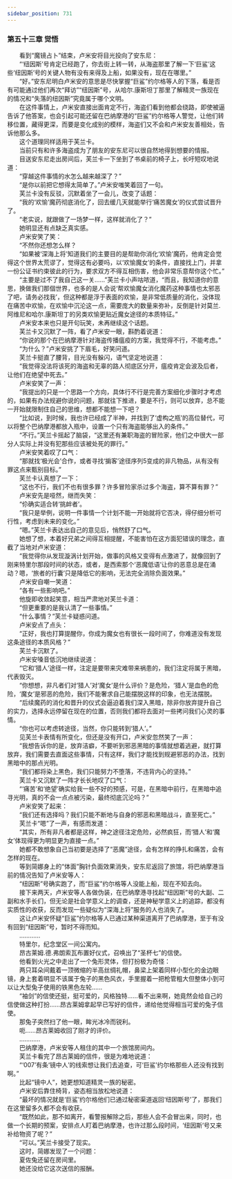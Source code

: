 ```yaml
---
sidebar_position: 731
---
```

### 第五十三章 觉悟  


　　看到“魔镜占卜”结束，卢米安将目光投向了安东尼：  
　　“‘纽因斯’号肯定已经跑了，你去街上转一转，从海盗那里了解一下‘巨鲨’这些‘纽因斯’号的关键人物有没有来得及上船，如果没有，现在在哪里。”  
　　“好。”安东尼明白卢米安的意思是尽快掌握“巨鲨”约尔格等人的下落，看是否有可能通过他们再次“拜访”“纽因斯”号，从哈尔.康斯坦丁那里了解精灵一族现在的情况和“失落的纽因斯”究竟属于哪个文明。  
　　在这件事情上，卢米安直接出面肯定不行，海盗们看到他都会绕路，即使被逼告诉了他答案，也会引起可能还留在巴纳摩港的“巨鲨”约尔格等人警觉，让他们转移位置，藏得更深，而要是变化成别的模样，海盗们又不会和卢米安友善相处，告诉他那么多。  
　　这个道理同样适用于芙兰卡。  
　　当前只有和许多海盗成为了朋友的安东尼可以很自然地得到想要的情报。  
　　目送安东尼走出房间后，芙兰卡一下坐到了书桌前的椅子上，长吁短叹地说道：  
　　“穿越这件事情的水怎么越来越深了？”  
　　“是你以前把它想得太简单了。”卢米安嗤笑着回了一句。  
　　芙兰卡没有反驳，沉默着坐了一会儿，改变了话题：  
　　“我的‘欢愉’魔药彻底消化了，回去缓几天就能举行‘痛苦魔女’的仪式尝试晋升了。  
　　“老实说，就跟做了一场梦一样，这样就消化了？”  
　　她明显还有点缺乏真实感。  
　　卢米安笑了笑：  
　　“不然你还想怎么样？  
　　“如果被‘深海上将’知道我们的主要目的是帮助你消化‘欢愉’魔药，他肯定会觉得这个世界太荒谬了，觉得这有必要吗，以‘欢愉魔女’的条件，直接找上门，并拿一份公证书约束彼此的行为，要求双方不得互相伤害，他会非常乐意帮你这个忙。”  
　　“主要是过不了我自己这一关……”芙兰卡小声咕哝道，“而且，我知道你的意思，换做我们那個世界，也多的是人会说‘帮欢愉魔女消化魔药这种事情也太邪恶了吧，请务必找我’，但这种都是浮于表面的欢愉，是非常低质量的消化，没体现在痛苦中欢愉，在欢愉中沉沦这一点，需要庞大的数量来弥补，反倒是针对莫兰.阿维尼和哈尔.康斯坦丁的另类欢愉更贴近魔女途径的本质特征。”  
　　卢米安本来也只是开句玩笑，未再继续这个话题。  
　　芙兰卡又沉默了一阵，看了卢米安一眼，斟酌着说道：  
　　“你说的那个在巴纳摩港针对海盗传播瘟疫的方案，我觉得不行，不能考虑。”  
　　“为什么？”卢米安挑了下眉毛，好笑问道。  
　　芙兰卡挺直了腰背，目光没有躲闪，语气坚定地说道：  
　　“我觉得没法将该死的海盗和无辜的路人彻底区分开，瘟疫肯定会波及后者，让他们在绝望中死去。”  
　　卢米安笑了一声：  
　　“我提出的只是一个思路一个方向，具体行不行是完善方案细化步骤时才考虑的，如果有办法规避你说的问题，那就往下推进，要是不行，则可以放弃，总不能一开始就限制住自己的思维，想都不能想一下吧？  
　　“比如说，到时候，我也许已经成了半神，并找到了‘虚构之瓶’的高位替代，可以将整个巴纳摩港都放入瓶中，设置一个只有海盗能够出入的条件。”  
　　“不行。”芙兰卡摇起了脑袋，“这里还有兼职海盗的冒险家，他们之中很大一部分人实际上并没有犯那些应该被处死的罪行。”  
　　卢米安笑着叹了口气：  
　　“那就找‘极光会’合作，或者寻找‘掮客’途径序列5变成的非凡物品，从有没有罪这点来甄别目标。”  
　　芙兰卡认真想了一下：  
　　“这也不行，我们不也有很多罪？许多冒险家杀过多个海盗，算不算有罪？”  
　　卢米安先是哑然，继而失笑：  
　　“伱确实适合转‘挑衅者’。  
　　“我只是举例，说明一件事情一个计划不能一开始就将它否决，得仔细分析可行性，考虑到未来的变化。”  
　　“嗯。”芙兰卡表达出自己的意见后，悄然舒了口气。  
　　她想了想，本着好兄弟之间得互相提醒，不能害怕在这方面犯错误的理念，直截了当地对卢米安道：  
　　“我觉得你从发现漩涡计划开始，做事的风格又变得有点激进了，就像回到了刚来特里尔那段时间的状态，或者，是西索那个‘恶魔低语’让你的恶意总是在涌动？嗯，‘旅者的行囊’只是降低它的影响，无法完全消除负面效果。”  
　　卢米安自嘲一笑道：  
　　“各有一些影响吧。”  
　　他旋即收敛起笑意，相当严肃地对芙兰卡道：  
　　“但更重要的是我认清了一些事情。”  
　　“什么事情？”芙兰卡疑惑问道。  
　　卢米安点了点头：  
　　“正好，我也打算提醒你，你成为魔女也有很长一段时间了，你难道没有发现这条途径的本质风格？”  
　　芙兰卡沉默了。  
　　卢米安嗓音低沉地继续说道：  
　　“它和‘猎人’途径一样，注定是要带来灾难带来祸患的，我们注定将属于黑暗，代表毁灭。  
　　“你想想，非凡者们对‘猎人’对‘魔女’是什么评价？是危险，‘猎人’是血色的危险，‘魔女’是邪恶的危险，我们不能奢求自己能摆脱这样的印象，也无法摆脱。  
　　“后续魔药的消化和晋升的仪式会逼迫着我们深入黑暗，除非你放弃提升自己的实力，选择永远停留在现在的位置，否则我们都将去面对一些拷问我们心灵的事情。  
　　“你也可以考虑转途径，当然，你只能转到‘猎人’。”  
　　见芙兰卡表情有所变化，但还是没有开口，卢米安忽然笑了一声：  
　　“我想告诉你的是，放弃洁癖，不要听到邪恶黑暗的事情就想着逃避，就打算放弃，我们需要去直面这些事情，只有这样，我们才能找到规避邪恶的办法，找到黑暗中的那点光明。  
　　“我们都将染上黑色，我们只能努力不堕落，不违背内心的坚持。”  
　　芙兰卡又沉默了一阵才长长地叹了口气：  
　　“‘痛苦’和‘绝望’确实给我一些不好的预感，可是，在黑暗中前行，在黑暗中追寻光明，真的不会一点点被污染，最终彻底沉沦吗？”  
　　卢米安笑了起来：  
　　“我们还有选择吗？我们只能不断地与自身的邪恶和黑暗战斗，直至死亡。”  
　　芙兰卡“嗯”了一声，有感而发道：  
　　“其实，所有非凡者都是这样，神之途径注定危险，必然疯狂，而‘猎人’和‘魔女’体现得更为明显更为直接一点。”  
　　她都不敢想象自己当初要是选择了“恶魔”途径，会有怎样的挣扎和痛苦，会有怎样的现在。  
　　等到简娜身上的“体面”胸针负面效果消失，安东尼返回了旅馆，将巴纳摩港当前的情况告知了卢米安等人：  
　　“纽因斯”号确实跑了，而“巨鲨”约尔格等人没能上船，现在不知去向。  
　　接下来两天，卢米安等人各做伪装，在巴纳摩港寻找起“纽因斯”号的大副、二副和水手长们，但无论是社会学意义上的调查，还是神秘学意义上的追踪，都没有实质性的收获，反而发现一些疑似为“深海上将”服务的人也消失了。  
　　这让卢米安怀疑“巨鲨”约尔格等人已通过某种渠道离开了巴纳摩港，至于有没有回到“纽因斯”号，暂时不得而知。  
　　…………  
　　特里尔，纪念堂区一间公寓内。  
　　昂古莱姆.德.弗朗索瓦布置好仪式，召唤出了“圣杯七”的信使。  
　　他看到火光之中走出了一个兔形灵体，但打扮极为奇怪：  
　　两只耳朵间戴着一顶微缩的半高丝绸礼帽，鼻梁上架着同样小型化的金边眼镜，身上套着明显不该属于兔子的黑色风衣，手里握着一把枪管粗大但整体小到可以让大型兔子使用的铁黑色左轮……  
　　“袖剑”的信使还挺，挺可爱的，风格独特……看不出来啊，她竟然会给自己的信使做这种打扮……昂古莱姆拿起早已写好的信件，递给他觉得相当可爱的兔子信使。  
　　那兔子突然扫了他一眼，眸光冰冷而锐利。  
　　呃……昂古莱姆收回了刚才的评价。  
　　…………  
　　巴纳摩港，卢米安等人租住的其中一个旅馆房间内。  
　　芙兰卡看完了昂古莱姆的信件，很是为难地说道：  
　　“‘007’有条‘镜中人’的线索想让我们去追查，可‘巨鲨’约尔格那些人还没有找到啊。”  
　　比起“镜中人”，她更想知道精灵一族的秘密。  
　　卢米安后靠住椅背，姿态相当放松地说道：  
　　“最坏的情况就是‘巨鲨’约尔格他们已通过秘密渠道返回‘纽因斯号’了，那我们在这里留多久都不会有收获。  
　　“既然如此，那不如离开，看警报解除之后，那些人会不会冒出来，同时，也做一个长期的预案，安排点人盯着巴纳摩港，也许过那么段时间，‘纽因斯’号又来补给物资了呢？”  
　　“可以。”芙兰卡接受了现实。  
　　这时，简娜发现了一个问题：  
　　夏佐兔还留在房间里。  
　　她还没给它这次送信的报酬。  

